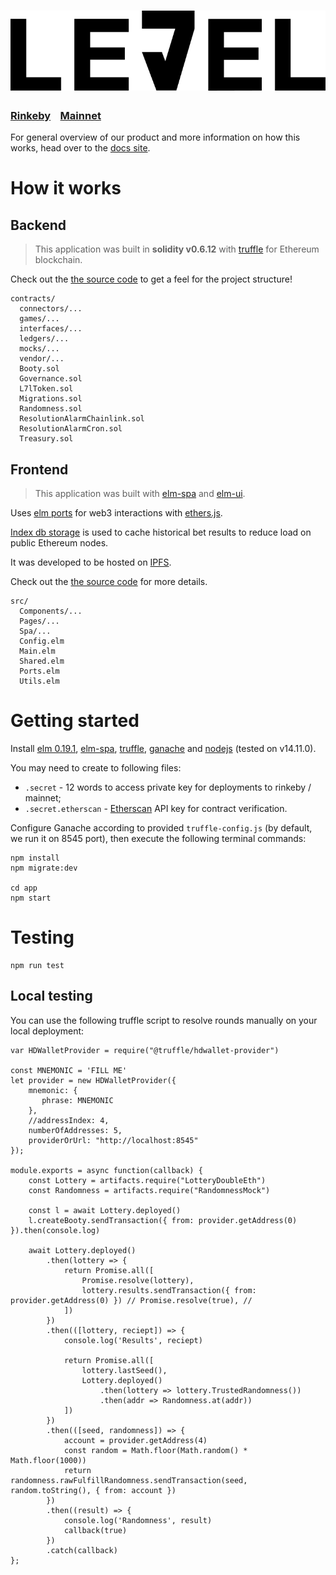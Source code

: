 # ![LE7EL DAO](app/public/logo.png)

### [Rinkeby](https://rinkeby.le7el.com/)&nbsp;&nbsp;&nbsp;&nbsp;[Mainnet](https://le7el.com)

For general overview of our product and more information on how this works, head over to the [docs site](https://docs.le7el.com).


# How it works

## Backend
> This application was built in __solidity v0.6.12__ with [truffle](https://www.trufflesuite.com) for Ethereum blockchain.

Check out the [the source code](./contracts) to get a feel for the project structure!

```
contracts/
  connectors/...
  games/...
  interfaces/...
  ledgers/...
  mocks/...
  vendor/...
  Booty.sol
  Governance.sol
  L7lToken.sol
  Migrations.sol
  Randomness.sol
  ResolutionAlarmChainlink.sol
  ResolutionAlarmCron.sol
  Treasury.sol
```

## Frontend
> This application was built with [elm-spa](https://elm-spa.dev) and [elm-ui](https://elm-ui.netlify.app). 

Uses [elm ports](https://guide.elm-lang.org/interop/ports.html) for web3 interactions with [ethers.js](https://docs.ethers.io/v5/).

[Index db storage](https://dexie.org) is used to cache historical bet results to reduce load on public Ethereum nodes.

It was developed to be hosted on [IPFS](https://ipfs.io/).

Check out the [the source code](./app/src) for more details.

```
src/
  Components/...
  Pages/...
  Spa/...
  Config.elm
  Main.elm
  Shared.elm
  Ports.elm
  Utils.elm
```

# Getting started

Install [elm 0.19.1](https://guide.elm-lang.org/install/elm.html), [elm-spa](https://www.elm-spa.dev/guide/installation), [truffle](https://www.trufflesuite.com), [ganache](https://www.trufflesuite.com/ganache) and [nodejs](https://nodejs.org) (tested on v14.11.0).

You may need to create to following files:

* `.secret` - 12 words to access private key for deployments to rinkeby / mainnet;
* `.secret.etherscan` - [Etherscan](https://etherscan.io) API key for contract verification.

Configure Ganache according to provided `truffle-config.js` (by default, we run it on 8545 port), then execute the following terminal commands:

```
npm install
npm migrate:dev

cd app 
npm start
```


# Testing

```
npm run test
```

## Local testing
You can use the following truffle script to resolve rounds manually on your local deployment:

```
var HDWalletProvider = require("@truffle/hdwallet-provider")

const MNEMONIC = 'FILL ME'
let provider = new HDWalletProvider({
    mnemonic: {
       phrase: MNEMONIC
    },
    //addressIndex: 4,
    numberOfAddresses: 5,
    providerOrUrl: "http://localhost:8545"
});

module.exports = async function(callback) {
    const Lottery = artifacts.require("LotteryDoubleEth")
    const Randomness = artifacts.require("RandomnessMock")

    const l = await Lottery.deployed()
    l.createBooty.sendTransaction({ from: provider.getAddress(0) }).then(console.log)

    await Lottery.deployed()
        .then(lottery => {
            return Promise.all([
                Promise.resolve(lottery),
                lottery.results.sendTransaction({ from: provider.getAddress(0) }) // Promise.resolve(true), //
            ])
        })
        .then(([lottery, reciept]) => {
            console.log('Results', reciept)

            return Promise.all([
                lottery.lastSeed(),
                Lottery.deployed()
                    .then(lottery => lottery.TrustedRandomness())
                    .then(addr => Randomness.at(addr))
            ])
        })
        .then(([seed, randomness]) => {
            account = provider.getAddress(4) 
            const random = Math.floor(Math.random() * Math.floor(1000))
            return randomness.rawFulfillRandomness.sendTransaction(seed, random.toString(), { from: account })
        })
        .then((result) => {
            console.log('Randomness', result)
            callback(true)
        })
        .catch(callback)
};
```